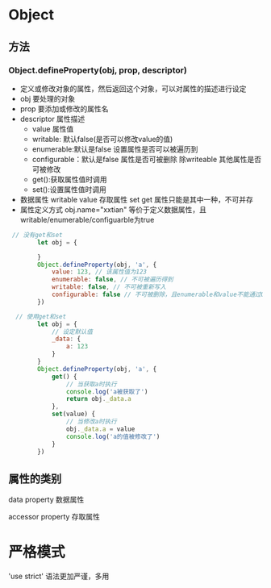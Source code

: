 # Object

## 方法

### Object.defineProperty(obj, prop, descriptor)

* 定义或修改对象的属性，然后返回这个对象，可以对属性的描述进行设定
* obj 要处理的对象
* prop 要添加或修改的属性名
* descriptor 属性描述 
  - value 属性值
  - writable:  默认false(是否可以修改value的值)
  - enumerable:默认是false  设置属性是否可以被遍历到
  - configurable：默认是false  属性是否可被删除   除writeable 其他属性是否可被修改 
  - get():获取属性值时调用
  - set():设置属性值时调用
* 数据属性 writable value  存取属性 set get  属性只能是其中一种，不可并存
* 属性定义方式 obj.name="xxtian"  等价于定义数据属性，且writable/enumerable/configuarble为true

```js
 // 没有get和set
        let obj = {

        }
        Object.defineProperty(obj, 'a', {
            value: 123, // 该属性值为123
            enumerable: false, // 不可被遍历得到
            writable: false, // 不可被重新写入
            configurable: false // 不可被删除，且enumerable和value不能通过Object.defineProperty重新定义
        })

  // 使用get和set
        let obj = {
            // 设定默认值
            _data: {
                a: 123
            }
        }
        Object.defineProperty(obj, 'a', {
            get() {
                // 当获取a时执行
                console.log('a被获取了')
                return obj._data.a
            },
            set(value) {
                // 当修改a时执行
                obj._data.a = value
                console.log('a的值被修改了')
            }
        })
```


## 属性的类别

 data property  数据属性

 accessor property 存取属性

#  严格模式

'use strict'  语法更加严谨，多用